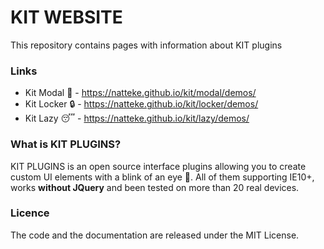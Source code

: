 # KIT WEBSITE
This repository contains pages with information about KIT plugins

### Links
* Kit Modal :tada: - https://natteke.github.io/kit/modal/demos/
* Kit Locker :lock: - https://natteke.github.io/kit/locker/demos/
* Kit Lazy 😴 - https://natteke.github.io/kit/lazy/demos/

### What is KIT PLUGINS?
KIT PLUGINS is an open source interface plugins allowing you to create custom UI elements with a blink of an eye :rocket:.
All of them supporting IE10+, works **without JQuery** and been tested on more than 20 real devices.

### Licence
The code and the documentation are released under the MIT License.

